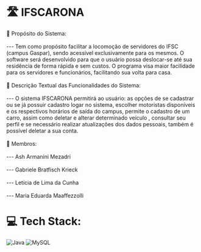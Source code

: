 # 🛣️ IFSCARONA
💭 Propósito do Sistema: <br><br>--- Tem como propósito facilitar a locomoção de servidores do IFSC (campus Gaspar), sendo acessível exclusivamente para os mesmos. O software será desenvolvido para que o usuário possa deslocar-se até sua residência de forma rápida e sem custos. O programa visa maior facilidade para os servidores e funcionários, facilitando sua volta para casa.<br><br>💭 Descrição Textual das Funcionalidades do Sistema:<br><br>--- O sistema IFSCARONA  permitirá ao usuário: as opções de se cadastrar ou se já possuir cadastro logar no sistema, escolher motoristas disponíveis e os respectivos horários de saída do campus, permite o cadastro de um carro, assim como deletar e alterar determinado veículo , consultar seu perfil e se necessário realizar atualizações dos dados pessoais, também é possível deletar a sua conta.<br><br>👥 Membros:<br><br>--- Ash Armanini Mezadri<br><br>--- Gabriele Bratfisch Krieck<br><br>--- Letícia de Lima da Cunha<br><br>--- Maria Eduarda Maaffezzolli


# 💻 Tech Stack:
![Java](https://img.shields.io/badge/java-%23ED8B00.svg?style=for-the-badge&logo=java&logoColor=white) ![MySQL](https://img.shields.io/badge/mysql-%2300f.svg?style=for-the-badge&logo=mysql&logoColor=white)
